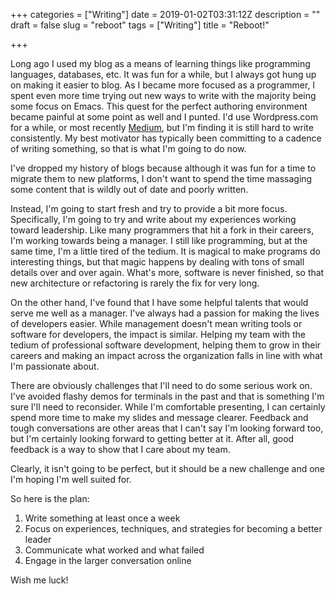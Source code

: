 +++
categories = ["Writing"]
date = 2019-01-02T03:31:12Z
description = ""
draft = false
slug = "reboot"
tags = ["Writing"]
title = "Reboot!"

+++


Long ago I used my blog as a means of learning things like programming languages, databases, etc. It was fun for a while, but I always got hung up on making it easier to blog. As I became more focused as a programmer, I spent even more time trying out new ways to write with the majority being some focus on Emacs. This quest for the perfect authoring environment became painful at some point as well and I punted. I'd use Wordpress.com for a while, or most recently [Medium](https://medium.com/@ionrock), but I'm finding it is still hard to write consistently. My best motivator has typically been committing to a cadence of writing something, so that is what I'm going to do now.

I've dropped my history of blogs because although it was fun for a time to migrate them to new platforms, I don't want to spend the time massaging some content that is wildly out of date and poorly written.

Instead, I'm going to start fresh and try to provide a bit more focus. Specifically, I'm going to try and write about my experiences working toward leadership. Like many programmers that hit a fork in their careers, I'm working towards being a manager. I still like programming, but at the same time, I'm a little tired of the tedium. It is magical to make programs do interesting things, but that magic happens by dealing with tons of small details over and over again. What's more, software is never finished, so that new architecture or refactoring is rarely the fix for very long.

On the other hand, I've found that I have some helpful talents that would serve me well as a manager. I've always had a passion for making the lives of developers easier. While management doesn't mean writing tools or software for developers, the impact is similar. Helping my team with the tedium of professional software development, helping them to grow in their careers and making an impact across the organization falls in line with what I'm passionate about.

There are obviously challenges that I'll need to do some serious work on. I've avoided flashy demos for terminals in the past and that is something I'm sure I'll need to reconsider. While I'm comfortable presenting, I can certainly spend more time to make my slides and message clearer. Feedback and tough conversations are other areas that I can't say I'm looking forward too, but I'm certainly looking forward to getting better at it. After all, good feedback is a way to show that I care about my team.

Clearly, it isn't going to be perfect, but it should be a new challenge and one I'm hoping I'm well suited for.

So here is the plan:

1. Write something at least once a week
2. Focus on experiences, techniques, and strategies for becoming a better leader
3. Communicate what worked and what failed
4. Engage in the larger conversation online

Wish me luck!


